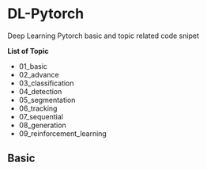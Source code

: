 # DL-Pytorch
Deep Learning Pytorch basic and topic related code snipet

**List of Topic**

- 01_basic
- 02_advance
- 03_classification
- 04_detection
- 05_segmentation
- 06_tracking
- 07_sequential
- 08_generation
- 09_reinforcement_learning

## Basic


